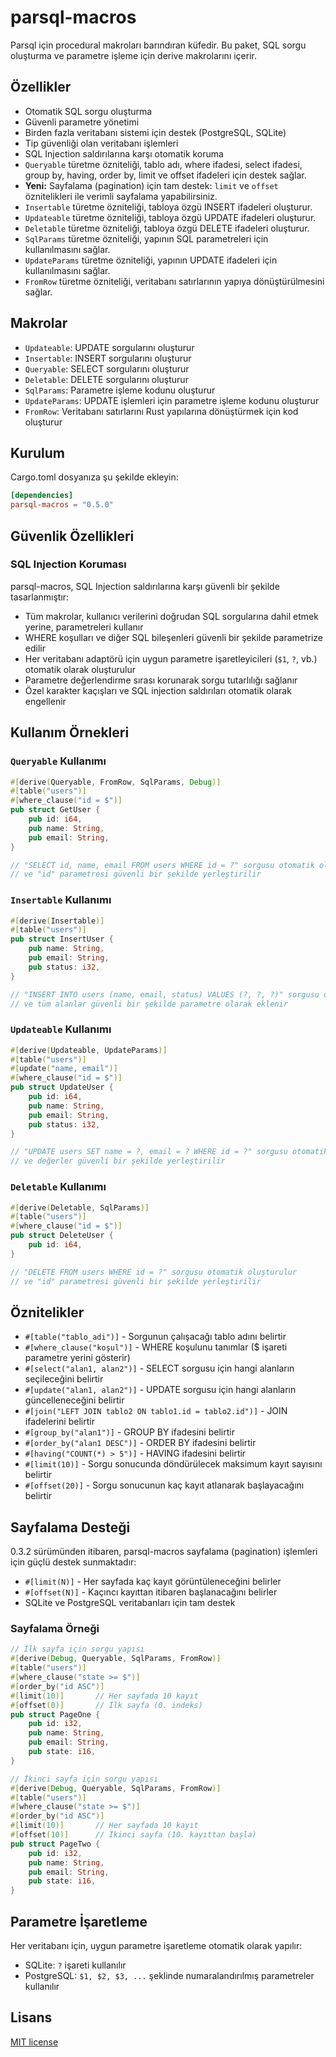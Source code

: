 # parsql-macros

Parsql için procedural makroları barındıran küfedir. Bu paket, SQL sorgu oluşturma ve parametre işleme için derive makrolarını içerir.

## Özellikler

- Otomatik SQL sorgu oluşturma
- Güvenli parametre yönetimi
- Birden fazla veritabanı sistemi için destek (PostgreSQL, SQLite)
- Tip güvenliği olan veritabanı işlemleri
- SQL Injection saldırılarına karşı otomatik koruma
- `Queryable` türetme özniteliği, tablo adı, where ifadesi, select ifadesi, group by, having, order by, limit ve offset ifadeleri için destek sağlar.
- **Yeni:** Sayfalama (pagination) için tam destek: `limit` ve `offset` öznitelikleri ile verimli sayfalama yapabilirsiniz.
- `Insertable` türetme özniteliği, tabloya özgü INSERT ifadeleri oluşturur.
- `Updateable` türetme özniteliği, tabloya özgü UPDATE ifadeleri oluşturur.
- `Deletable` türetme özniteliği, tabloya özgü DELETE ifadeleri oluşturur.
- `SqlParams` türetme özniteliği, yapının SQL parametreleri için kullanılmasını sağlar.
- `UpdateParams` türetme özniteliği, yapının UPDATE ifadeleri için kullanılmasını sağlar.
- `FromRow` türetme özniteliği, veritabanı satırlarının yapıya dönüştürülmesini sağlar.

## Makrolar

- `Updateable`: UPDATE sorgularını oluşturur
- `Insertable`: INSERT sorgularını oluşturur
- `Queryable`: SELECT sorgularını oluşturur
- `Deletable`: DELETE sorgularını oluşturur
- `SqlParams`: Parametre işleme kodunu oluşturur
- `UpdateParams`: UPDATE işlemleri için parametre işleme kodunu oluşturur
- `FromRow`: Veritabanı satırlarını Rust yapılarına dönüştürmek için kod oluşturur

## Kurulum

Cargo.toml dosyanıza şu şekilde ekleyin:

```toml
[dependencies]
parsql-macros = "0.5.0"
```

## Güvenlik Özellikleri

### SQL Injection Koruması

parsql-macros, SQL Injection saldırılarına karşı güvenli bir şekilde tasarlanmıştır:

- Tüm makrolar, kullanıcı verilerini doğrudan SQL sorgularına dahil etmek yerine, parametreleri kullanır
- WHERE koşulları ve diğer SQL bileşenleri güvenli bir şekilde parametrize edilir
- Her veritabanı adaptörü için uygun parametre işaretleyicileri (`$1`, `?`, vb.) otomatik olarak oluşturulur
- Parametre değerlendirme sırası korunarak sorgu tutarlılığı sağlanır
- Özel karakter kaçışları ve SQL injection saldırıları otomatik olarak engellenir

## Kullanım Örnekleri

### `Queryable` Kullanımı

```rust
#[derive(Queryable, FromRow, SqlParams, Debug)]
#[table("users")]
#[where_clause("id = $")]
pub struct GetUser {
    pub id: i64,
    pub name: String,
    pub email: String,
}

// "SELECT id, name, email FROM users WHERE id = ?" sorgusu otomatik oluşturulur
// ve "id" parametresi güvenli bir şekilde yerleştirilir
```

### `Insertable` Kullanımı

```rust
#[derive(Insertable)]
#[table("users")]
pub struct InsertUser {
    pub name: String,
    pub email: String,
    pub status: i32,
}

// "INSERT INTO users (name, email, status) VALUES (?, ?, ?)" sorgusu otomatik oluşturulur
// ve tüm alanlar güvenli bir şekilde parametre olarak eklenir
```

### `Updateable` Kullanımı

```rust
#[derive(Updateable, UpdateParams)]
#[table("users")]
#[update("name, email")]
#[where_clause("id = $")]
pub struct UpdateUser {
    pub id: i64,
    pub name: String,
    pub email: String,
    pub status: i32,
}

// "UPDATE users SET name = ?, email = ? WHERE id = ?" sorgusu otomatik oluşturulur
// ve değerler güvenli bir şekilde yerleştirilir
```

### `Deletable` Kullanımı

```rust
#[derive(Deletable, SqlParams)]
#[table("users")]
#[where_clause("id = $")]
pub struct DeleteUser {
    pub id: i64,
}

// "DELETE FROM users WHERE id = ?" sorgusu otomatik oluşturulur
// ve "id" parametresi güvenli bir şekilde yerleştirilir
```

## Öznitelikler

- `#[table("tablo_adi")]` - Sorgunun çalışacağı tablo adını belirtir
- `#[where_clause("koşul")]` - WHERE koşulunu tanımlar ($ işareti parametre yerini gösterir)
- `#[select("alan1, alan2")]` - SELECT sorgusu için hangi alanların seçileceğini belirtir
- `#[update("alan1, alan2")]` - UPDATE sorgusu için hangi alanların güncelleneceğini belirtir
- `#[join("LEFT JOIN tablo2 ON tablo1.id = tablo2.id")]` - JOIN ifadelerini belirtir
- `#[group_by("alan1")]` - GROUP BY ifadesini belirtir
- `#[order_by("alan1 DESC")]` - ORDER BY ifadesini belirtir
- `#[having("COUNT(*) > 5")]` - HAVING ifadesini belirtir
- `#[limit(10)]` - Sorgu sonucunda döndürülecek maksimum kayıt sayısını belirtir
- `#[offset(20)]` - Sorgu sonucunun kaç kayıt atlanarak başlayacağını belirtir

## Sayfalama Desteği

0.3.2 sürümünden itibaren, parsql-macros sayfalama (pagination) işlemleri için güçlü destek sunmaktadır:

- `#[limit(N)]` - Her sayfada kaç kayıt görüntüleneceğini belirler
- `#[offset(N)]` - Kaçıncı kayıttan itibaren başlanacağını belirler
- SQLite ve PostgreSQL veritabanları için tam destek

### Sayfalama Örneği

```rust
// İlk sayfa için sorgu yapısı
#[derive(Debug, Queryable, SqlParams, FromRow)]
#[table("users")]
#[where_clause("state >= $")]
#[order_by("id ASC")]
#[limit(10)]       // Her sayfada 10 kayıt
#[offset(0)]       // İlk sayfa (0. indeks)
pub struct PageOne {
    pub id: i32,
    pub name: String,
    pub email: String,
    pub state: i16,
}

// İkinci sayfa için sorgu yapısı
#[derive(Debug, Queryable, SqlParams, FromRow)]
#[table("users")]
#[where_clause("state >= $")]
#[order_by("id ASC")]
#[limit(10)]       // Her sayfada 10 kayıt
#[offset(10)]      // İkinci sayfa (10. kayıttan başla)
pub struct PageTwo {
    pub id: i32,
    pub name: String,
    pub email: String,
    pub state: i16,
}
```

## Parametre İşaretleme

Her veritabanı için, uygun parametre işaretleme otomatik olarak yapılır:

- SQLite: `?` işareti kullanılır 
- PostgreSQL: `$1, $2, $3, ...` şeklinde numaralandırılmış parametreler kullanılır

## Lisans

[MIT license](../LICENSE)
